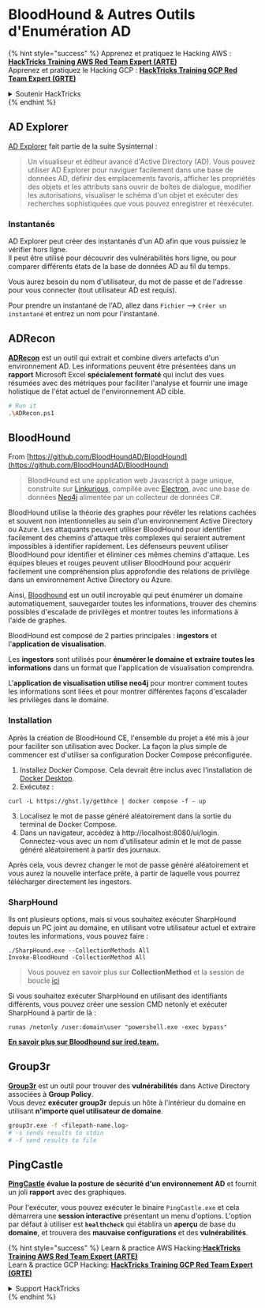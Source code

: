 # BloodHound & Autres Outils d'Enumération AD

{% hint style="success" %}
Apprenez et pratiquez le Hacking AWS :<img src="/.gitbook/assets/arte.png" alt="" data-size="line">[**HackTricks Training AWS Red Team Expert (ARTE)**](https://training.hacktricks.xyz/courses/arte)<img src="/.gitbook/assets/arte.png" alt="" data-size="line">\
Apprenez et pratiquez le Hacking GCP : <img src="/.gitbook/assets/grte.png" alt="" data-size="line">[**HackTricks Training GCP Red Team Expert (GRTE)**<img src="/.gitbook/assets/grte.png" alt="" data-size="line">](https://training.hacktricks.xyz/courses/grte)

<details>

<summary>Soutenir HackTricks</summary>

* Consultez les [**plans d'abonnement**](https://github.com/sponsors/carlospolop) !
* **Rejoignez le** 💬 [**groupe Discord**](https://discord.gg/hRep4RUj7f) ou le [**groupe telegram**](https://t.me/peass) ou **suivez** nous sur **Twitter** 🐦 [**@hacktricks\_live**](https://twitter.com/hacktricks\_live)**.**
* **Partagez des astuces de hacking en soumettant des PRs aux** [**HackTricks**](https://github.com/carlospolop/hacktricks) et [**HackTricks Cloud**](https://github.com/carlospolop/hacktricks-cloud) dépôts github.

</details>
{% endhint %}

## AD Explorer

[AD Explorer](https://docs.microsoft.com/en-us/sysinternals/downloads/adexplorer) fait partie de la suite Sysinternal :

> Un visualiseur et éditeur avancé d'Active Directory (AD). Vous pouvez utiliser AD Explorer pour naviguer facilement dans une base de données AD, définir des emplacements favoris, afficher les propriétés des objets et les attributs sans ouvrir de boîtes de dialogue, modifier les autorisations, visualiser le schéma d'un objet et exécuter des recherches sophistiquées que vous pouvez enregistrer et réexécuter.

### Instantanés

AD Explorer peut créer des instantanés d'un AD afin que vous puissiez le vérifier hors ligne.\
Il peut être utilisé pour découvrir des vulnérabilités hors ligne, ou pour comparer différents états de la base de données AD au fil du temps.

Vous aurez besoin du nom d'utilisateur, du mot de passe et de l'adresse pour vous connecter (tout utilisateur AD est requis).

Pour prendre un instantané de l'AD, allez dans `Fichier` --> `Créer un instantané` et entrez un nom pour l'instantané.

## ADRecon

[**ADRecon**](https://github.com/adrecon/ADRecon) est un outil qui extrait et combine divers artefacts d'un environnement AD. Les informations peuvent être présentées dans un **rapport** Microsoft Excel **spécialement formaté** qui inclut des vues résumées avec des métriques pour faciliter l'analyse et fournir une image holistique de l'état actuel de l'environnement AD cible.
```bash
# Run it
.\ADRecon.ps1
```
## BloodHound

From [https://github.com/BloodHoundAD/BloodHound](https://github.com/BloodHoundAD/BloodHound)

> BloodHound est une application web Javascript à page unique, construite sur [Linkurious](http://linkurio.us/), compilée avec [Electron](http://electron.atom.io/), avec une base de données [Neo4j](https://neo4j.com/) alimentée par un collecteur de données C#.

BloodHound utilise la théorie des graphes pour révéler les relations cachées et souvent non intentionnelles au sein d'un environnement Active Directory ou Azure. Les attaquants peuvent utiliser BloodHound pour identifier facilement des chemins d'attaque très complexes qui seraient autrement impossibles à identifier rapidement. Les défenseurs peuvent utiliser BloodHound pour identifier et éliminer ces mêmes chemins d'attaque. Les équipes bleues et rouges peuvent utiliser BloodHound pour acquérir facilement une compréhension plus approfondie des relations de privilège dans un environnement Active Directory ou Azure.

Ainsi, [Bloodhound](https://github.com/BloodHoundAD/BloodHound) est un outil incroyable qui peut énumérer un domaine automatiquement, sauvegarder toutes les informations, trouver des chemins possibles d'escalade de privilèges et montrer toutes les informations à l'aide de graphes.

BloodHound est composé de 2 parties principales : **ingestors** et l'**application de visualisation**.

Les **ingestors** sont utilisés pour **énumérer le domaine et extraire toutes les informations** dans un format que l'application de visualisation comprendra.

L'**application de visualisation utilise neo4j** pour montrer comment toutes les informations sont liées et pour montrer différentes façons d'escalader les privilèges dans le domaine.

### Installation
Après la création de BloodHound CE, l'ensemble du projet a été mis à jour pour faciliter son utilisation avec Docker. La façon la plus simple de commencer est d'utiliser sa configuration Docker Compose préconfigurée.

1. Installez Docker Compose. Cela devrait être inclus avec l'installation de [Docker Desktop](https://www.docker.com/products/docker-desktop/).
2. Exécutez :
```
curl -L https://ghst.ly/getbhce | docker compose -f - up
```
3. Localisez le mot de passe généré aléatoirement dans la sortie du terminal de Docker Compose.  
4. Dans un navigateur, accédez à http://localhost:8080/ui/login. Connectez-vous avec un nom d'utilisateur admin et le mot de passe généré aléatoirement à partir des journaux.

Après cela, vous devrez changer le mot de passe généré aléatoirement et vous aurez la nouvelle interface prête, à partir de laquelle vous pourrez télécharger directement les ingestors.

### SharpHound

Ils ont plusieurs options, mais si vous souhaitez exécuter SharpHound depuis un PC joint au domaine, en utilisant votre utilisateur actuel et extraire toutes les informations, vous pouvez faire :
```
./SharpHound.exe --CollectionMethods All
Invoke-BloodHound -CollectionMethod All
```
> Vous pouvez en savoir plus sur **CollectionMethod** et la session de boucle [ici](https://support.bloodhoundenterprise.io/hc/en-us/articles/17481375424795-All-SharpHound-Community-Edition-Flags-Explained)

Si vous souhaitez exécuter SharpHound en utilisant des identifiants différents, vous pouvez créer une session CMD netonly et exécuter SharpHound à partir de là :
```
runas /netonly /user:domain\user "powershell.exe -exec bypass"
```
[**En savoir plus sur Bloodhound sur ired.team.**](https://ired.team/offensive-security-experiments/active-directory-kerberos-abuse/abusing-active-directory-with-bloodhound-on-kali-linux)


## Group3r

[**Group3r**](https://github.com/Group3r/Group3r) est un outil pour trouver des **vulnérabilités** dans Active Directory associées à **Group Policy**. \
Vous devez **exécuter group3r** depuis un hôte à l'intérieur du domaine en utilisant **n'importe quel utilisateur de domaine**.
```bash
group3r.exe -f <filepath-name.log>
# -s sends results to stdin
# -f send results to file
```
## PingCastle

[**PingCastle**](https://www.pingcastle.com/documentation/) **évalue la posture de sécurité d'un environnement AD** et fournit un joli **rapport** avec des graphiques.

Pour l'exécuter, vous pouvez exécuter le binaire `PingCastle.exe` et cela démarrera une **session interactive** présentant un menu d'options. L'option par défaut à utiliser est **`healthcheck`** qui établira un **aperçu** de base du **domaine**, et trouvera des **mauvaise configurations** et des **vulnérabilités**.&#x20;

{% hint style="success" %}
Learn & practice AWS Hacking:<img src="/.gitbook/assets/arte.png" alt="" data-size="line">[**HackTricks Training AWS Red Team Expert (ARTE)**](https://training.hacktricks.xyz/courses/arte)<img src="/.gitbook/assets/arte.png" alt="" data-size="line">\
Learn & practice GCP Hacking: <img src="/.gitbook/assets/grte.png" alt="" data-size="line">[**HackTricks Training GCP Red Team Expert (GRTE)**<img src="/.gitbook/assets/grte.png" alt="" data-size="line">](https://training.hacktricks.xyz/courses/grte)

<details>

<summary>Support HackTricks</summary>

* Check the [**subscription plans**](https://github.com/sponsors/carlospolop)!
* **Join the** 💬 [**Discord group**](https://discord.gg/hRep4RUj7f) or the [**telegram group**](https://t.me/peass) or **follow** us on **Twitter** 🐦 [**@hacktricks\_live**](https://twitter.com/hacktricks\_live)**.**
* **Share hacking tricks by submitting PRs to the** [**HackTricks**](https://github.com/carlospolop/hacktricks) and [**HackTricks Cloud**](https://github.com/carlospolop/hacktricks-cloud) github repos.

</details>
{% endhint %}
